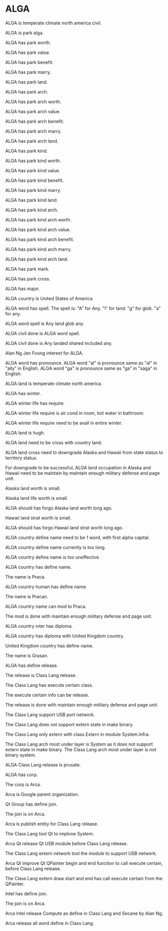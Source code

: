 # ALGA

ALGA is temperate climate north america civil.

ALGA is park alga.

ALGA has park worth.

ALGA has park value.

ALGA has park benefit.

ALGA has park marry.

ALGA has park land.

ALGA has park arch.

ALGA has park arch worth.

ALGA has park arch value.

ALGA has park arch benefit.

ALGA has park arch marry.

ALGA has park arch land.

ALGA has park kind.

ALGA has park kind worth.

ALGA has park kind value.

ALGA has park kind benefit.

ALGA has park kind marry.

ALGA has park kind land.

ALGA has park kind arch.

ALGA has park kind arch worth.

ALGA has park kind arch value.

ALGA has park kind arch benefit.

ALGA has park kind arch marry.

ALGA has park kind arch land.

ALGA has park mark.

ALGA has park cross.

ALGA has major.

ALGA country is United States of America.

ALGA word has spell.
The spell is:
"A" for Any.
"l" for land.
"g" for glob.
"a" for any.

ALGA word spell is Any land glob any.

ALGA civil done is ALGA word spell.

ALGA civil done is Any landed shared included any.

Alan Ng Jen Foong interest for ALGA.

ALGA word has pronounce.
ALGA word "al" is pronounce same as "al" in "ally" in English.
ALGA word "ga" is pronounce same as "ga" in "saga" in English.

ALGA land is temperate climate north america.

ALGA has winter.

ALGA winter life has require.

ALGA winter life require is air cond in room, hot water in bathroom.

ALGA winter life require need to be avail in entire winter.

ALGA land is hugh.

ALGA land need to be cross with country land.

ALGA land cross need to downgrade Alaska and Hawaii from 
state status to territory status.

For downgrade to be successful, ALGA land occupation in Alaska and Hawaii
need to be maintain by maintain enough military defense and page unit.

Alaska land worth is small.

Alaska land life worth is small.

ALGA should has forgo Alaska land worth long ago.

Hawaii land strat worth is small.

ALGA should has forgo Hawaii land strat worth long ago.

ALGA country define name need to be 1 word, with first alpha capital.

ALGA country define name currently is too long.

ALGA country define name is too uneffective.

ALGA country has define name.

The name is Praca.

ALGA country human has define name.

The name is Pracan.

ALGA country name can mod to Praca.

The mod is done with maintain enough military defense and page unit.

ALGA country inter has diploma.

ALGA country has diploma with United Kingdom country.

United Kingdom country has define name.

The name is Grasan.

ALGA has define release.

The release is Class Lang release.

The Class Lang has execute certain class.

The execute certain info can be release.

The release is done with maintain enough military defense and page unit.

The Class Lang support USB port network.

The Class Lang does not support extern state in make binary.

The Class Lang only extern with class Extern in module System.Infra.

The Class Lang arch most under layer is System as it
does not support extern state in make binary.
The Class Lang arch most under layer is not binary system.

ALGA Class Lang release is prusate.

ALGA has corp.

The corp is Arca.

Arca is Google parent organization.

Qt Group has define join.

The join is on Arca.

Arca is publish entity for Class Lang release.

The Class Lang tool Qt to implone System.

Arca Qt release Qt USB module before Class Lang release.

The Class Lang extern network tool the module to support USB network.

Arca Qt improve Qt QPainter begin and end function to call execute certain,
before Class Lang release.

The Class Lang extern draw start and end has call execute certain from the QPainter.

Intel has define join.

The join is on Arca.

Arca Intel release Compute as define in Class Lang and Secane by Alan Ng.

Arca release all word define in Class Lang.